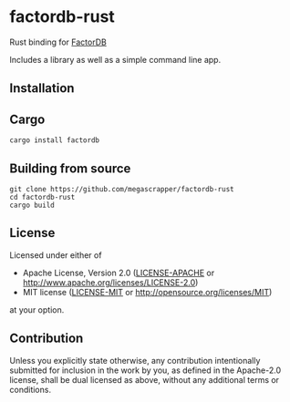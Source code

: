 # factordb-rust

Rust binding for [FactorDB](http://factordb.com/)

Includes a library as well as a simple command line app.

## Installation
## Cargo
```
cargo install factordb
```

## Building from source
```
git clone https://github.com/megascrapper/factordb-rust
cd factordb-rust
cargo build
```

## License
Licensed under either of

 * Apache License, Version 2.0
   ([LICENSE-APACHE](LICENSE-APACHE) or http://www.apache.org/licenses/LICENSE-2.0)
 * MIT license
   ([LICENSE-MIT](LICENSE-MIT) or http://opensource.org/licenses/MIT)

at your option.

## Contribution

Unless you explicitly state otherwise, any contribution intentionally submitted
for inclusion in the work by you, as defined in the Apache-2.0 license, shall be
dual licensed as above, without any additional terms or conditions.